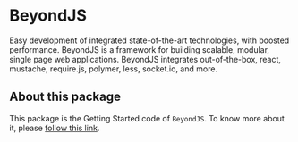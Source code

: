 # BeyondJS
Easy development of integrated state-of-the-art technologies, with boosted performance. BeyondJS is a framework for building scalable, modular, single page web applications. BeyondJS integrates out-of-the-box, react, mustache, require.js, polymer, less, socket.io, and more.

## About this package
This package is the Getting Started code of `BeyondJS`.
To know more about it, please [follow this link](https://github.com/socites/beyond/blob/master/getting-started.md).
